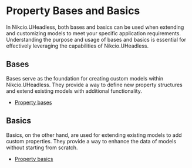 # Property Bases and Basics

In Nikcio.UHeadless, both bases and basics can be used when extending and customizing models to meet your specific application requirements. Understanding the purpose and usage of bases and basics is essential for effectively leveraging the capabilities of Nikcio.UHeadless.

## Bases

Bases serve as the foundation for creating custom models within Nikcio.UHeadless. They provide a way to define new property structures and extend existing models with additional functionality.

- [Property bases](bases.md)

## Basics

Basics, on the other hand, are used for extending existing models to add custom properties. They provide a way to enhance the data of models without starting from scratch.

- [Property basics](basics.md)